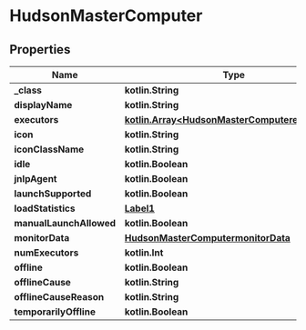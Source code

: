 
# HudsonMasterComputer

## Properties
Name | Type | Description | Notes
------------ | ------------- | ------------- | -------------
**_class** | **kotlin.String** |  |  [optional]
**displayName** | **kotlin.String** |  |  [optional]
**executors** | [**kotlin.Array&lt;HudsonMasterComputerexecutors&gt;**](HudsonMasterComputerexecutors.md) |  |  [optional]
**icon** | **kotlin.String** |  |  [optional]
**iconClassName** | **kotlin.String** |  |  [optional]
**idle** | **kotlin.Boolean** |  |  [optional]
**jnlpAgent** | **kotlin.Boolean** |  |  [optional]
**launchSupported** | **kotlin.Boolean** |  |  [optional]
**loadStatistics** | [**Label1**](Label1.md) |  |  [optional]
**manualLaunchAllowed** | **kotlin.Boolean** |  |  [optional]
**monitorData** | [**HudsonMasterComputermonitorData**](HudsonMasterComputermonitorData.md) |  |  [optional]
**numExecutors** | **kotlin.Int** |  |  [optional]
**offline** | **kotlin.Boolean** |  |  [optional]
**offlineCause** | **kotlin.String** |  |  [optional]
**offlineCauseReason** | **kotlin.String** |  |  [optional]
**temporarilyOffline** | **kotlin.Boolean** |  |  [optional]



